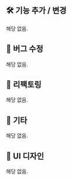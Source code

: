 ## 🛠 기능 추가 / 변경

<!-- 추가/변경된 기능에 대해서 진행 배경과 작업한 내용을 설명하세요. 관련 링크 URL로 대체해도 좋습니다.  -->

해당 없음.

## 🐞 버그 수정

<!-- 이슈가 재현된 경로와 발생된 원인, 그리고 이를 어떻게 수정했는지 설명하세요. -->

해당 없음.

## 🎯 리팩토링

<!-- As-Is & To-Be 형식으로 어떤 부분이 개선되는지 리팩토링 사항을 설명하세요. -->

해당 없음.

## 🎸 기타

<!-- 라이브러리 업데이트, 프로젝트 환경 설정, 문서화 등 기타 사항은 여기에 설명하세요. -->

해당 없음.

## 📱 UI 디자인

<!-- 웹/모바일 앱 개발자의 경우, 구현된 UI를 더 잘 이해할 수 있도록 스크린샷이나 Figma URL을 첨부합니다. -->

해당 없음.
